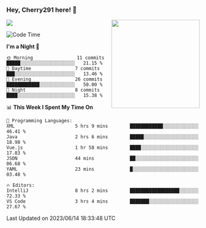 ### Hey, Cherry291 here! 👋

![](https://metrics.lecoq.io/cherry291?template=classic&config.timezone=Asia%2FShanghai)
<img align='right' src="https://media.giphy.com/media/M9gbBd9nbDrOTu1Mqx/giphy.gif" width="230">
<!-- ![](https://github-readme-stats-ouuan.vercel.app/api?username=cherry291&theme=dark&show_icons=true) -->

<!--START_SECTION:waka-->
![Code Time](http://img.shields.io/badge/Code%20Time-47%20hrs%2010%20mins-blue)

**I'm a Night 🦉** 

```text
🌞 Morning                11 commits          █████░░░░░░░░░░░░░░░░░░░░   21.15 % 
🌆 Daytime                7 commits           ███░░░░░░░░░░░░░░░░░░░░░░   13.46 % 
🌃 Evening                26 commits          ████████████░░░░░░░░░░░░░   50.00 % 
🌙 Night                  8 commits           ████░░░░░░░░░░░░░░░░░░░░░   15.38 % 
```


📊 **This Week I Spent My Time On** 

```text
💬 Programming Languages: 
XML                      5 hrs 9 mins        ████████████░░░░░░░░░░░░░   46.41 % 
Java                     2 hrs 6 mins        █████░░░░░░░░░░░░░░░░░░░░   18.98 % 
Vue.js                   1 hr 58 mins        ████░░░░░░░░░░░░░░░░░░░░░   17.83 % 
JSON                     44 mins             ██░░░░░░░░░░░░░░░░░░░░░░░   06.68 % 
YAML                     23 mins             █░░░░░░░░░░░░░░░░░░░░░░░░   03.48 % 

🔥 Editors: 
IntelliJ                 8 hrs 2 mins        ██████████████████░░░░░░░   72.33 % 
VS Code                  3 hrs 4 mins        ███████░░░░░░░░░░░░░░░░░░   27.67 % 
```


 Last Updated on 2023/06/14 18:33:48 UTC
<!--END_SECTION:waka-->

<!--
**Cherry291/cherry291** is a ✨ _special_ ✨ repository because its `README.md` (this file) appears on your GitHub profile.

Here are some ideas to get you started:

- 🔭 I’m currently working on ...
- 🌱 I’m currently learning ...
- 👯 I’m looking to collaborate on ...
- 🤔 I’m looking for help with ...
- 💬 Ask me about ...
- 📫 How to reach me: ...
- 😄 Pronouns: ...
- ⚡ Fun fact: ...
-->
